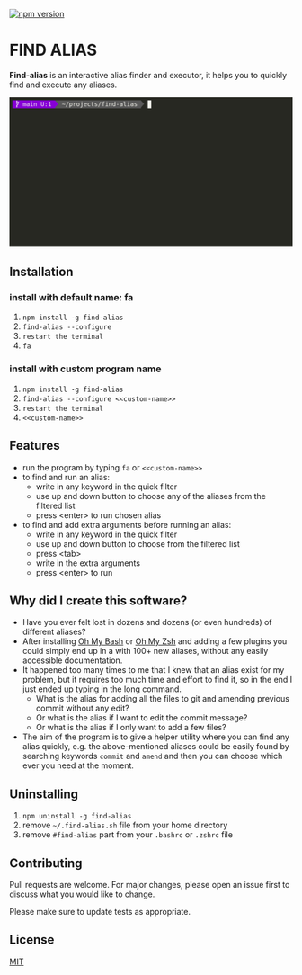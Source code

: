 [![npm version](https://badge.fury.io/js/find-alias.svg)](https://badge.fury.io/js/find-alias)

# FIND ALIAS

**Find-alias** is an interactive alias finder and executor, it helps you to quickly find and execute any aliases.

![find-alias-example](https://raw.githubusercontent.com/blzsaa/find-alias/main/find-alias.gif)

## Installation

### install with default name: fa

1. `npm install -g find-alias`
1. `find-alias --configure`
1. `restart the terminal`
1. `fa`

### install with custom program name

1. `npm install -g find-alias`
1. `find-alias --configure <<custom-name>>`
1. `restart the terminal`
1. `<<custom-name>>`

## Features

- run the program by typing `fa` or `<<custom-name>>`
- to find and run an alias:
  - write in any keyword in the quick filter
  - use up and down button to choose any of the aliases from the filtered list
  - press \<enter> to run chosen alias
- to find and add extra arguments before running an alias:
  - write in any keyword in the quick filter
  - use up and down button to choose from the filtered list
  - press \<tab>
  - write in the extra arguments
  - press \<enter> to run

## Why did I create this software?

- Have you ever felt lost in dozens and dozens (or even hundreds) of different aliases?
- After installing [Oh My Bash](https://github.com/ohmybash/oh-my-bash) or
  [Oh My Zsh](https://github.com/ohmyzsh/ohmyzsh) and adding a few plugins you could simply end up in a with 100+ new
  aliases, without any easily accessible documentation.
- It happened too many times to me that I knew that an alias exist for my problem, but it requires too much time and
  effort to find it, so in the end I just ended up typing in the long command.
  - What is the alias for adding all the files to git and amending previous commit without any edit?
  - Or what is the alias if I want to edit the commit message?
  - Or what is the alias if I only want to add a few files?
- The aim of the program is to give a helper utility where you can find any alias quickly, e.g. the above-mentioned
  aliases could be easily found by searching keywords `commit` and `amend` and then you can choose which ever you need
  at the moment.

## Uninstalling

1. `npm uninstall -g find-alias`
1. remove `~/.find-alias.sh` file from your home directory
1. remove `#find-alias` part from your `.bashrc` or `.zshrc` file

## Contributing

Pull requests are welcome. For major changes, please open an issue first to discuss what you would like to change.

Please make sure to update tests as appropriate.

## License

[MIT](https://choosealicense.com/licenses/mit/)
